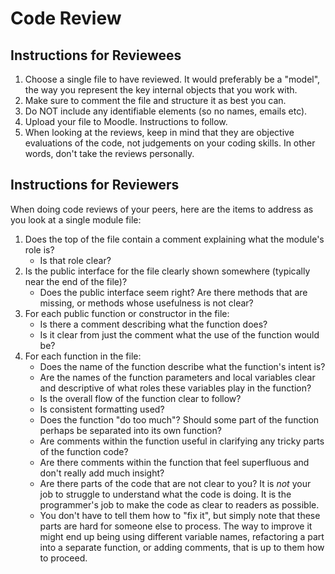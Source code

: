 # Code Review

## Instructions for Reviewees

1. Choose a single file to have reviewed. It would preferably be a "model", the way you represent the key internal objects that you work with.
2. Make sure to comment the file and structure it as best you can.
3. Do NOT include any identifiable elements (so no names, emails etc).
4. Upload your file to Moodle. Instructions to follow.
5. When looking at the reviews, keep in mind that they are objective evaluations of the code, not judgements on your coding skills. In other words, don't take the reviews personally.

## Instructions for Reviewers

When doing code reviews of your peers, here are the items to address as you look at a single module file:

1. Does the top of the file contain a comment explaining what the module's role is?
    - Is that role clear?
2. Is the public interface for the file clearly shown somewhere (typically near the end of the file)?
    - Does the public interface seem right? Are there methods that are missing, or methods whose usefulness is not clear?
3. For each public function or constructor in the file:
    - Is there a comment describing what the function does?
    - Is it clear from just the comment what the use of the function would be?
4. For each function in the file:
    - Does the name of the function describe what the function's intent is?
    - Are the names of the function parameters and local variables clear and descriptive of what roles these variables play in the function?
    - Is the overall flow of the function clear to follow?
    - Is consistent formatting used?
    - Does the function "do too much"? Should some part of the function perhaps be separated into its own function?
    - Are comments within the function useful in clarifying any tricky parts of the function code?
    - Are there comments within the function that feel superfluous and don't really add much insight?
    - Are there parts of the code that are not clear to you? It is *not* your job to struggle to understand what the code is doing. It is the programmer's job to make the code as clear to readers as possible.
    - You don't have to tell them how to "fix it", but simply note that these parts are hard for someone else to process. The way to improve it might end up being using different variable names, refactoring a part into a separate function, or adding comments, that is up to them how to proceed.
